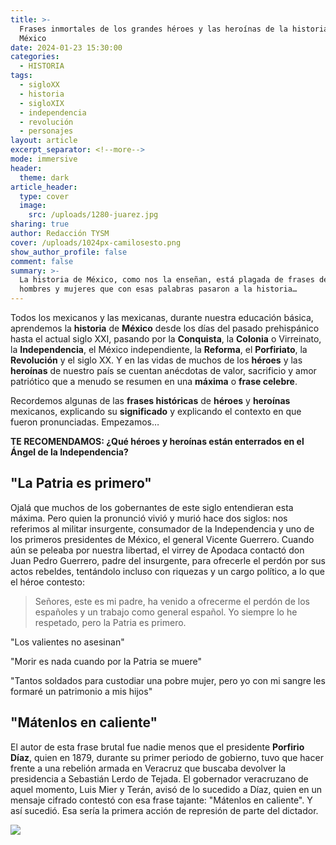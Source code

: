 ```yaml
---
title: >-
  Frases inmortales de los grandes héroes y las heroínas de la historia de
  México
date: 2024-01-23 15:30:00
categories:
  - HISTORIA
tags:
  - sigloXX
  - historia
  - sigloXIX
  - independencia
  - revolución
  - personajes
layout: article
excerpt_separator: <!--more-->
mode: immersive
header:
  theme: dark
article_header:
  type: cover
  image:
    src: /uploads/1280-juarez.jpg
sharing: true
author: Redacción TYSM
cover: /uploads/1024px-camilosesto.png
show_author_profile: false
comment: false
summary: >-
  La historia de México, como nos la enseñan, está plagada de frases de grandes
  hombres y mujeres que con esas palabras pasaron a la historia…
---
```

Todos los mexicanos y las mexicanas, durante nuestra educación básica, aprendemos la **historia** de **México** desde los días del pasado prehispánico hasta el actual siglo XXI, pasando por la **Conquista**, la **Colonia** o Virreinato, la **Independencia**, el México independiente, la **Reforma**, el **Porfiriato**, la **Revolución** y el siglo XX. Y en las vidas de muchos de los **héroes** y las **heroínas** de nuestro país se cuentan anécdotas de valor, sacrificio y amor patriótico que a menudo se resumen en una **máxima** o **frase celebre**.

Recordemos algunas de las **frases históricas** de **héroes** y **heroínas** mexicanos, explicando su **significado** y explicando el contexto en que fueron pronunciadas. Empezamos…

**TE RECOMENDAMOS: ¿Qué héroes y heroínas están enterrados en el Ángel de la Independencia?**

## "La Patria es primero"

Ojalá que muchos de los gobernantes de este siglo entendieran esta máxima. Pero quien la pronunció vivió y murió hace dos siglos: nos referimos al militar insurgente, consumador de la Independencia y uno de los primeros presidentes de México, el general Vicente Guerrero. Cuando aún se peleaba por nuestra libertad, el virrey de Apodaca contactó don Juan Pedro Guerrero, padre del insurgente, para ofrecerle el perdón por sus actos rebeldes, tentándolo incluso con riquezas y un cargo político, a lo que el héroe contesto:

> Señores, este es mi padre, ha venido a ofrecerme el perdón de los españoles y un trabajo como general español. Yo siempre lo he respetado, pero la Patria es primero.



"Los valientes no asesinan"

"Morir es nada cuando por la Patria se muere"

"Tantos soldados para custodiar una pobre mujer, pero yo con mi sangre les formaré un patrimonio a mis hijos"

## "Mátenlos en caliente"

El autor de esta frase brutal fue nadie menos que el presidente **Porfirio Díaz**, quien en 1879, durante su primer periodo de gobierno, tuvo que hacer frente a una rebelión armada en Veracruz que buscaba devolver la presidencia a Sebastián Lerdo de Tejada. El gobernador veracruzano de aquel momento, Luis Mier y Terán, avisó de lo sucedido a Díaz, quien en un mensaje cifrado contestó con esa frase tajante: "Mátenlos en caliente". Y así sucedió. Esa sería la primera acción de represión de parte del dictador.

![](https://upload.wikimedia.org/wikipedia/commons/thumb/3/33/Porfirio_Diaz_condecoraciones.tif/lossy-page1-571px-Porfirio_Diaz_condecoraciones.tif.jpg)